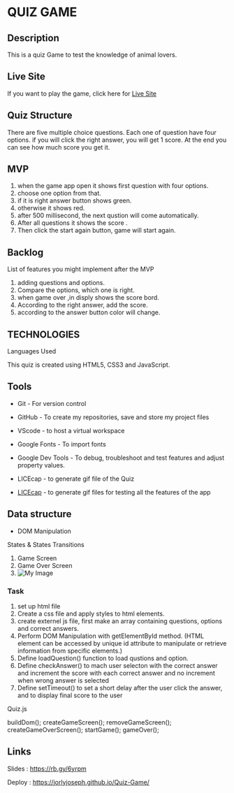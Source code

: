 # QUIZ GAME

## Description

This is a quiz Game to test the knowledge of animal lovers.

## Live Site

If you want to play the game, click here for [Live Site](https://jorlyjoseph.github.io/Quiz-Game/)

## Quiz Structure

There are five multiple choice questions. Each one of question have four options. if you will click the right answer, you will get 1 score. At the end you can see how much score you get it.

## MVP

1.  when the game app open it shows first question with four options.
2.  choose one option from that.
3.  if it is right answer button shows green.
4.  otherwise it shows red.
5.  after 500 millisecond, the next qustion will come automatically.
6.  After all questions it shows the score .
7.  Then click the start again button, game will start again.

## Backlog

List of features you might implement after the MVP

1. adding questions and options.
2. Compare the options, which one is right.
3. when game over ,in disply shows the score bord.
4. According to the right answer, add the score.
5. according to the answer button color will change.

## TECHNOLOGIES

Languages Used

This quiz is created using HTML5, CSS3 and JavaScript.

## Tools

- Git - For version control

- GitHub - To create my repositories, save and store my project files
- VScode - to host a virtual workspace

- Google Fonts - To import fonts
- Google Dev Tools - To debug, troubleshoot and test features and adjust property values.
- LICEcap - to generate gif file of the Quiz
- [LICEcap](./quiz_animation.gif) - to generate gif files for testing all the features of the app

## Data structure

- DOM Manipulation

States & States Transitions

1. Game Screen
2. Game Over Screen
3. ![My Image](images./../IMG_0297.png)

### Task

1. set up html file
2. Create a css file and apply styles to html elements.
3. create externel js file, first make an array containing questions, options and correct answers.
4. Perform DOM Manipulation with getElementById method. (HTML element can be accessed by unique id attribute to manipulate or retrieve information from specific elements.)
5. Define loadQuestion() function to load qustions and option.
6. Define checkAnswer() to mach user selecton with the correct answer and increment the score with each correct answer and no increment when wrong answer is selected
7. Define setTimeout() to set a short delay after the user click the answer, and to display final score to the user

Quiz.js

buildDom();
createGameScreen();
removeGameScreen();
createGameOverScreen();
startGame();
gameOver();

## Links

Slides : https://rb.gy/6yrpm

Deploy : https://jorlyjoseph.github.io/Quiz-Game/
